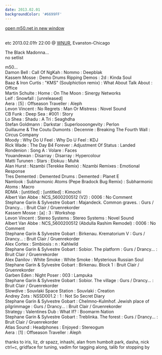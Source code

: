 ```yaml
---
date: 2013.02.01
backgroundColor: '#6699FF'
---
```


[open m50.net in new window  
](http://m50.net/)  
[](2013.02.08.html)

etc 2013.02.01fr 22:00 @ [WNUR](http://www.wnur.org/), Evanston-Chicago  

The Black Madonna...  
no setlist  

m50...  
Damon Bell : Call Of NgKah : Nommo : Deepblak  
Kassem Mosse : Demo Drums Ripping Demos : 2d : Kinda Soul  
Baaz & Iron Curtis : "KMS" (Soulphiction remix) : What About Talk About : Office  
Martin Schulte : Home : On The Moon : Sinergy Networks  
Leif : Snowfall : \[unreleased\]  
Aera : \[5\] : Offseason Traveller : Aleph  
Levon Vincent : No Regrets : Man Or Mistress : Novel Sound  
CB Funk : Deep Sea : #001 : Story  
Lo Shea : Shadu : A Tri : Seaghdha  
Stefan Goldmann : Darkstar : Superloooongevity : Perlon  
Guillaume & The Coutu Dumonts : Decennie : Breaking The Fourth Wall : Circus Company  
Moody : Why Do U Feel : Why Do U Feel : KDJ  
Rick Wade : The Day B4 Forever : Adjustment Of Status : Landed  
Rondenion : Song A : Volare : Faces  
Youandewan : Disarray : Disarray : Hypercolour  
Matti Turunen : Stars : Elokuu : Muhk  
Alan Hurst : Nzambi (Terekke Remix) : Nzambi Remixes : Emotional Response  
Tres Demented : Demented Drums : Demented : Planet E  
Namlook : Subharmonic Atoms (Pepe Bradock Bug Remix) : Subharmonic Atoms : Macro  
RDMA : \[untitled\] : \[untitled\] : Kimochi  
Albert Van Abbe : NCS\_5600200512 (V2) : 0006 : No Comment  
Stephane Garin & Sylvestre Gobart : Majandeck. Common graves. : Gurs / Drancy... : Bruit Clair / Gruenrekorder  
Kassem Mosse : \[a\] : 3 : Workshop  
Levon Vincent : Stereo Systems : Stereo Systems : Novel Sound  
Albert Van Abbe : NCS\_5600200512 (Abdulla Rashim Remodel) : 0006 : No Comment  
Stephane Garin & Sylvestre Gobart : Birkenau. Krematorium V : Gurs / Drancy... : Bruit Clair / Gruenrekorder  
Alex Cortex : Simbiosis : n : Kahlwild  
Stephane Garin & Sylvestre Gobart : Sobior. The platform : Gurs / Drancy... : Bruit Clair / Gruenrekorder  
Alex Danilov : White Smoke : White Smoke : Mysterious Russian Soul  
Stephane Garin & Sylvestre Gobart : Birkenau. Block 1 : Bruit Clair / Gruenrekorder  
Garben Eden : Night Poser : 003 : Lampuka  
Stephane Garin & Sylvestre Gobart : Sobior. The village : Gurs / Drancy... : Bruit Clair / Gruenrekorder  
Slowdive : Souvlaki Space Station : Souvlaki : Creation  
Andrey Zots : NSSD001.2 : 1 : Not So Secret Diary  
Stephane Garin & Sylvestre Gobart : Chelmno-Kulmhof. Jewish place of pilgrimmage : Gurs / Drancy... : Bruit Clair / Gruenrekorder  
Strategy : Valentines Dub : What If? : Boomarm Nation  
Stephane Garin & Sylvestre Gobart : Treblinka. The forest : Gurs / Drancy... : Bruit Clair / Gruenrekorder  
Atlas Sound : Headphones : Enjoyed : Stereogum  
Aera : \[1\] : Offseason Traveller : Aleph  

thanks to iris, liz, dr spazz, inhashi, alan from humbolt park, dasha, nick ctrl+c, gridface for tuning, vadim for tagging along, talib for stopping by